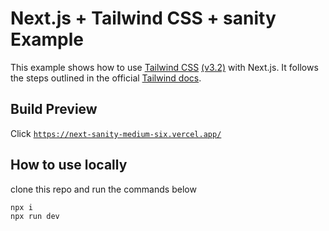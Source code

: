 # Next.js + Tailwind CSS + sanity Example

This example shows how to use [Tailwind CSS](https://tailwindcss.com/) [(v3.2)](https://tailwindcss.com/blog/tailwindcss-v3-2) with Next.js. It follows the steps outlined in the official [Tailwind docs](https://tailwindcss.com/docs/guides/nextjs).

## Build Preview

Click [`https://next-sanity-medium-six.vercel.app/`](https://next-sanity-medium-six.vercel.app/)


## How to use locally

clone this repo and run the commands below

```bash
npx i
npx run dev
```

